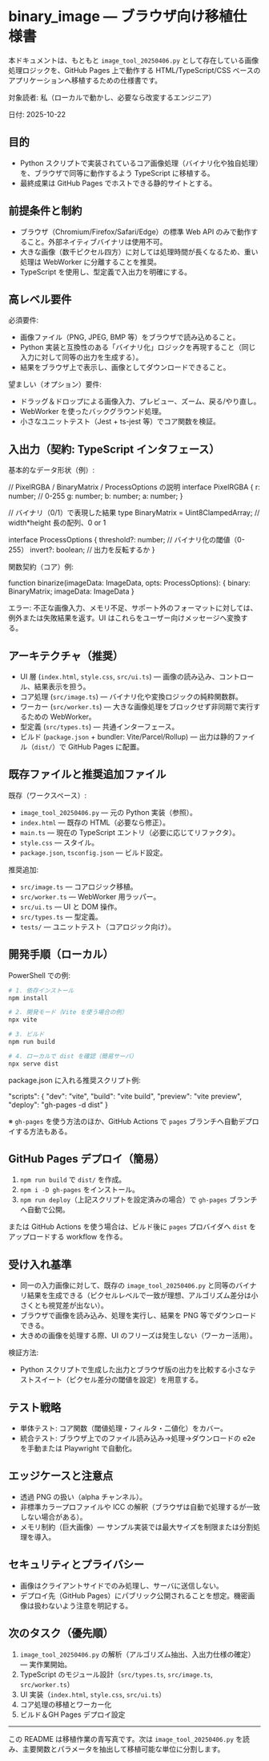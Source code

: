 # binary_image — ブラウザ向け移植仕様書

本ドキュメントは、もともと `image_tool_20250406.py` として存在している画像処理ロジックを、GitHub Pages 上で動作する HTML/TypeScript/CSS ベースのアプリケーションへ移植するための仕様書です。

対象読者: 私（ローカルで動かし、必要なら改変するエンジニア）

日付: 2025-10-22

## 目的

- Python スクリプトで実装されているコア画像処理（バイナリ化や独自処理）を、ブラウザで同等に動作するよう TypeScript に移植する。  
- 最終成果は GitHub Pages でホストできる静的サイトとする。

## 前提条件と制約

- ブラウザ（Chromium/Firefox/Safari/Edge）の標準 Web API のみで動作すること。外部ネイティブバイナリは使用不可。  
- 大きな画像（数千ピクセル四方）に対しては処理時間が長くなるため、重い処理は WebWorker に分離することを推奨。  
- TypeScript を使用し、型定義で入出力を明確にする。

## 高レベル要件

必須要件:
- 画像ファイル（PNG, JPEG, BMP 等）をブラウザで読み込めること。  
- Python 実装と互換性のある「バイナリ化」ロジックを再現すること（同じ入力に対して同等の出力を生成する）。  
- 結果をブラウザ上で表示し、画像としてダウンロードできること。  

望ましい（オプション）要件:
- ドラッグ＆ドロップによる画像入力、プレビュー、ズーム、戻る/やり直し。  
- WebWorker を使ったバックグラウンド処理。  
- 小さなユニットテスト（Jest + ts-jest 等）でコア関数を検証。

## 入出力（契約: TypeScript インタフェース）

基本的なデータ形状（例）:

// PixelRGBA / BinaryMatrix / ProcessOptions の説明
interface PixelRGBA {
	r: number; // 0-255
	g: number;
	b: number;
	a: number;
}

// バイナリ（0/1）で表現した結果
type BinaryMatrix = Uint8ClampedArray; // width*height 長の配列、0 or 1

interface ProcessOptions {
	threshold?: number; // バイナリ化の閾値（0-255）
	invert?: boolean; // 出力を反転するか
}

関数契約（コア）例:

function binarize(imageData: ImageData, opts: ProcessOptions): { binary: BinaryMatrix; imageData: ImageData }

エラー: 不正な画像入力、メモリ不足、サポート外のフォーマットに対しては、例外または失敗結果を返す。UI はこれらをユーザー向けメッセージへ変換する。

## アーキテクチャ（推奨）

- UI 層 (`index.html`, `style.css`, `src/ui.ts`) — 画像の読み込み、コントロール、結果表示を担う。  
- コア処理 (`src/image.ts`) — バイナリ化や変換ロジックの純粋関数群。  
- ワーカー (`src/worker.ts`) — 大きな画像処理をブロックせず非同期で実行するための WebWorker。  
- 型定義 (`src/types.ts`) — 共通インターフェース。  
- ビルド (`package.json` + bundler: Vite/Parcel/Rollup) — 出力は静的ファイル（`dist/`）で GitHub Pages に配置。

## 既存ファイルと推奨追加ファイル

既存（ワークスペース）:

- `image_tool_20250406.py` — 元の Python 実装（参照）。  
- `index.html` — 既存の HTML（必要なら修正）。  
- `main.ts` — 現在の TypeScript エントリ（必要に応じてリファクタ）。  
- `style.css` — スタイル。  
- `package.json`, `tsconfig.json` — ビルド設定。

推奨追加:

- `src/image.ts` — コアロジック移植。  
- `src/worker.ts` — WebWorker 用ラッパー。  
- `src/ui.ts` — UI と DOM 操作。  
- `src/types.ts` — 型定義。  
- `tests/` — ユニットテスト（コアロジック向け）。

## 開発手順（ローカル）

PowerShell での例:

```powershell
# 1. 依存インストール
npm install

# 2. 開発モード（Vite を使う場合の例）
npx vite

# 3. ビルド
npm run build

# 4. ローカルで dist を確認（簡易サーバ）
npx serve dist
```

package.json に入れる推奨スクリプト例:

"scripts": {
	"dev": "vite",
	"build": "vite build",
	"preview": "vite preview",
	"deploy": "gh-pages -d dist"
}

※ `gh-pages` を使う方法のほか、GitHub Actions で `pages` ブランチへ自動デプロイする方法もある。

## GitHub Pages デプロイ（簡易）

1. `npm run build` で `dist/` を作成。  
2. `npm i -D gh-pages` をインストール。  
3. `npm run deploy`（上記スクリプトを設定済みの場合）で `gh-pages` ブランチへ自動で公開。  

または GitHub Actions を使う場合は、ビルド後に `pages` プロバイダへ `dist` をアップロードする workflow を作る。

## 受け入れ基準

- 同一の入力画像に対して、既存の `image_tool_20250406.py` と同等のバイナリ結果を生成できる（ピクセルレベルで一致が理想、アルゴリズム差分は小さくとも視覚差が出ない）。  
- ブラウザで画像を読み込み、処理を実行し、結果を PNG 等でダウンロードできる。  
- 大きめの画像を処理する際、UI のフリーズは発生しない（ワーカー活用）。  

検証方法:
- Python スクリプトで生成した出力とブラウザ版の出力を比較する小さなテストスイート（ピクセル差分の閾値を設定）を用意する。

## テスト戦略

- 単体テスト: コア関数（閾値処理・フィルタ・二値化）をカバー。  
- 統合テスト: ブラウザ上でのファイル読み込み→処理→ダウンロードの e2e を手動または Playwright で自動化。  

## エッジケースと注意点

- 透過 PNG の扱い（alpha チャンネル）。  
- 非標準カラープロファイルや ICC の解釈（ブラウザは自動で処理するが一致しない場合がある）。  
- メモリ制約（巨大画像）— サンプル実装では最大サイズを制限または分割処理を導入。  

## セキュリティとプライバシー

- 画像はクライアントサイドでのみ処理し、サーバに送信しない。  
- デプロイ先（GitHub Pages）にパブリック公開されることを想定。機密画像は扱わないよう注意を明記する。

## 次のタスク（優先順）

1. `image_tool_20250406.py` の解析（アルゴリズム抽出、入出力仕様の確定） — 実作業開始。  
2. TypeScript のモジュール設計（`src/types.ts`, `src/image.ts`, `src/worker.ts`）  
3. UI 実装（`index.html`, `style.css`, `src/ui.ts`）  
4. コア処理の移植とワーカー化  
5. ビルド＆GH Pages デプロイ設定  

---

この README は移植作業の青写真です。次は `image_tool_20250406.py` を読み、主要関数とパラメータを抽出して移植可能な単位に分割します。

